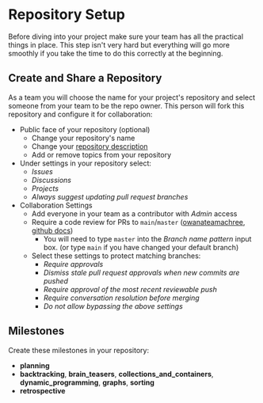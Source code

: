 # Repository Setup

Before diving into your project make sure your team has all the practical things
in place. This step isn't very hard but everything will go more smoothly if you take the time to do this correctly at the beginning.

## Create and Share a Repository

As a team you will choose the name for your project's repository and select
someone from your team to be the repo owner. This person will fork this repository and configure it for collaboration:

- Public face of your repository (optional)
  - Change your repository's name
  - Change your [repository description](https://stackoverflow.com/questions/7757751/how-do-you-change-a-repository-description-on-github)
  - Add or remove topics from your repository
- Under settings in your repository select:
  - _Issues_
  - _Discussions_
  - _Projects_
  - _Always suggest updating pull request branches_
- Collaboration Settings
  - Add everyone in your team as a contributor with _Admin_ access
  - Require a code review for PRs to `main`/`master`
    \([owanateamachree](https://owanateamachree.medium.com/how-to-protect-the-master-branch-on-github-ab85e9b6b03),
    [github docs](https://docs.github.com/en/github/collaborating-with-issues-and-pull-requests/approving-a-pull-request-with-required-reviews)\)
    - You will need to type `master` into the _Branch name pattern_
      input box. (or type `main` if you have changed your default branch)
  - Select these settings to protect matching branches:
    - _Require approvals_
    - _Dismiss stale pull request approvals when new commits are pushed_
    - _Require approval of the most recent reviewable push_
    - _Require conversation resolution before merging_
    - _Do not allow bypassing the above settings_

## Milestones

Create these milestones in your repository:

- **planning**
- **backtracking**, **brain_teasers**, **collections_and_containers**, **dynamic_programming**, **graphs**, **sorting**
- **retrospective**
